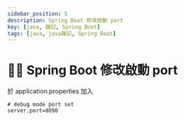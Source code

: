 ```yaml
---
sidebar_position: 5
description: Spring Boot 修改啟動 port
key: [java, 雜記, Spring Boot]
tags: [java, java雜記, Spring Boot]
---
```


# 👩‍💻 Spring Boot 修改啟動 port

於 application.properties 加入
```
# debug mode port set 
server.port=8090
```